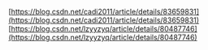 ﻿[https://blog.csdn.net/cadi2011/article/details/83659831](https://blog.csdn.net/cadi2011/article/details/83659831)
[https://blog.csdn.net/lzyyzyq/article/details/80487746](https://blog.csdn.net/lzyyzyq/article/details/80487746)
